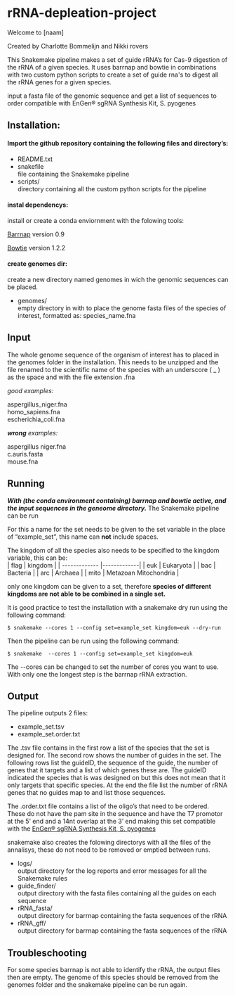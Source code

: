 # rRNA-depleation-project

Welcome to [naam]

Created by Charlotte Bommelijn and Nikki rovers

This Snakemake pipeline makes a set of guide rRNA’s for Cas-9 digestion of the rRNA of a given species. It uses barrnap and bowtie in combinations with two custom python scripts to create a set of guide rna's to digest all the rRNA genes for a given species.

input a fasta file of the genomic sequence and get a list of sequences to order compatible with EnGen® sgRNA Synthesis Kit, S. pyogenes


## Installation:

#### Import the github repository containing the following files and directory’s:

- README.txt
- snakefile  
   file containing the Snakemake pipeline
- scripts/  
   directory containing all the custom python scripts for the pipeline
  

#### instal dependencys:

install or create a conda enviornment with the folowing tools:

[Barrnap](https://github.com/tseemann/barrnap) version 0.9

[Bowtie](https://github.com/BenLangmead/bowtie) version 1.2.2

#### create genomes dir:

create a new directory named genomes in wich the genomic sequences can be placed.

- genomes/  
   empty directory in with to place the genome fasta files of the species of interest, formatted as: species_name.fna

## Input


The whole genome sequence of the organism of interest has to placed in the genomes folder in the installation. This needs to be unzipped and the file renamed to the scientific name of the species with an underscore ( _ ) as the space and with the file extension .fna

_good examples:_

aspergillus_niger.fna  
homo_sapiens.fna  
escherichia_coli.fna

_**wrong** examples:_ 

aspergillus niger.fna  
c.auris.fasta  
mouse.fna



## Running


**_With (the conda environment containing) barrnap and bowtie active, and the input sequences in the geneome directory._** The Snakemake pipeline can be run 

For this a name for the set needs to be given to the set variable in the place of “example_set”, this name can **not** include spaces.

The kingdom of all the species also needs to be specified to the kingdom variable, this can be:  
| flag       | kingdom           |
| ------------- |-------------|
| euk      | Eukaryota |
| bac      | Bacteria      |
| arc | Archaea      |
| mito | Metazoan Mitochondria      |

only one kingdom can be given to a set, therefore **species of different kingdoms are not able to be combined in a single set.**

It is good practice to test the installation with a snakemake dry run using the following command:
```
$ snakemake --cores 1 --config set=example_set kingdom=euk --dry-run
```
Then the pipeline can be run using the following command:
```
$ snakemake  --cores 1 --config set=example_set kingdom=euk
```
The --cores can be changed to set the number of cores you want to use. With only one the longest step is the barrnap rRNA extraction.


## Output

The pipeline outputs 2 files:
- example_set.tsv
- example_set.order.txt

The .tsv file contains in the first row a list of the species that the set is designed for. The second row shows the number of guides in the set. The following rows list the guideID, the sequence of the guide, the number of genes that it targets and a list of which genes these are. The guideID indicated the species that is was designed on but this does not mean that it only targets that specific species. At the end the file list the number of rRNA genes that no guides map to and list those sequences.

The .order.txt file contains a list of the oligo’s that need to be ordered. These do not have the pam site in the sequence and have the T7 promotor at the 5’ end and a 14nt overlap at the 3’ end making this set compatible with the [EnGen® sgRNA Synthesis Kit, S. pyogenes](https://international.neb.com/products/e3322-engen-sgrna-synthesis-kit-s-pyogenes#Product%20Information)

snakemake also creates the folowing directorys with all the files of the annalisys, these do not need to be removed or emptied between runs.

- logs/  
   output directory for the log reports and error messages for all the Snakemake rules
- guide_finder/  
   output directory with the fasta files containing all the guides on each sequence
- rRNA_fasta/  
output directory for barrnap containing the fasta sequences of the rRNA
- rRNA_gff/  
  output directory for barrnap containing the fasta sequences of the rRNA
  


## Troubleschooting

For some species barrnap is not able to identify the rRNA, the output files then are empty. The genome of this species should be removed from the genomes folder and the snakemake pipeline can be run again.

